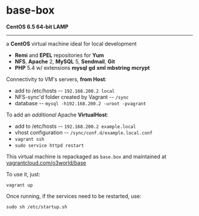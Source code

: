 base-box
====

**CentOS 6.5 64-bit LAMP**

----

a **CentOS** virtual machine ideal for local development

* **Remi** and **EPEL** repositories for **Yum**
* **NFS**, **Apache** 2, **MySQL** 5, **Sendmail**, **Git**
* **PHP** 5.4 w/ extensions **mysql** **gd** **xml** **mbstring** **mcrypt**

Connectivity to VM's servers, **from Host**:

* add to /etc/hosts -- `192.168.200.2 local`
* NFS-sync'd folder created by Vagrant -- `/sync`
* database -- `mysql -h192.168.200.2 -uroot -pvagrant`

To add an *additional* Apache **VirtualHost**:

* add to /etc/hosts -- `192.168.200.2 example.local`
* vhost configuration -- `/sync/conf.d/example.local.conf`
* `vagrant ssh`
* `sudo service httpd restart`

This virtual machine is repackaged as `base.box`
and maintained at [vagrantcloud.com/o3world/base](https://vagrantcloud.com/o3world/base)

To use it, just:

`vagrant up`

Once running, if the services need to be restarted, use:

`sudo sh /etc/startup.sh`

